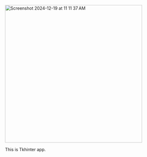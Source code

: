 <img width="453" alt="Screenshot 2024-12-19 at 11 11 37 AM" src="https://github.com/user-attachments/assets/f8c89334-8281-4d91-a27f-dea4f7373075" />

This is Tkhinter app.
